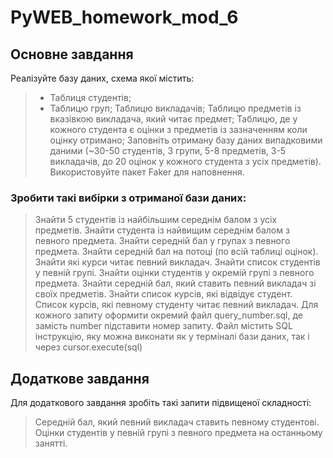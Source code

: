 # PyWEB_homework_mod_6
## Основне завдання
Реалізуйте базу даних, схема якої містить:

> * Таблиця студентів;
> * Таблицю груп;
> Таблицю викладачів;
> Таблицю предметів із вказівкою викладача, який читає предмет;
> Таблицю, де у кожного студента є оцінки з предметів із зазначенням коли оцінку отримано;
> Заповніть отриману базу даних випадковими даними (~30-50 студентів, 3 групи, 5-8 предметів, 3-5 викладачів, до 20 оцінок у   кожного студента з усіх предметів). Використовуйте пакет Faker для наповнення.

### Зробити такі вибірки з отриманої бази даних:

> Знайти 5 студентів із найбільшим середнім балом з усіх предметів.
> Знайти студента із найвищим середнім балом з певного предмета.
> Знайти середній бал у групах з певного предмета.
> Знайти середній бал на потоці (по всій таблиці оцінок).
> Знайти які курси читає певний викладач.
> Знайти список студентів у певній групі.
> Знайти оцінки студентів у окремій групі з певного предмета.
> Знайти середній бал, який ставить певний викладач зі своїх предметів.
> Знайти список курсів, які відвідує студент.
> Список курсів, які певному студенту читає певний викладач.
> Для кожного запиту оформити окремий файл query_number.sql, де замість number підставити номер запиту. Файл містить SQL інструкцію, яку можна виконати як у терміналі бази даних, так і через cursor.execute(sql)

## Додаткове завдання
Для додаткового завдання зробіть такі запити підвищеної складності:

> Середній бал, який певний викладач ставить певному студентові.
> Оцінки студентів у певній групі з певного предмета на останньому занятті.
